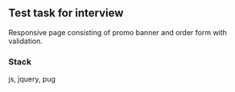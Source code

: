 ## Test task for interview

Responsive page consisting of promo banner and order form with validation.

### Stack
js, jquery, pug
